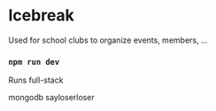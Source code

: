 # Icebreak
Used for school clubs to organize events, members, ...

### `npm run dev`
Runs full-stack

mongodb
sayloserloser